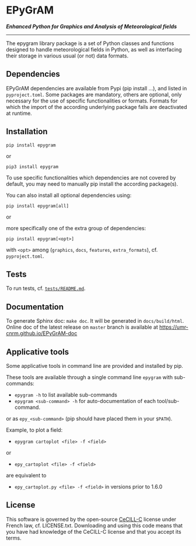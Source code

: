 EPyGrAM
=======

__*Enhanced Python for Graphics and Analysis of Meteorological fields*__

---

The epygram library package is a set of Python classes and functions designed to handle meteorological fields in Python, as well as interfacing their storage in various usual (or not) data formats.

Dependencies
------------

EPyGrAM dependencies are available from Pypi (pip install ...), and listed in `pyproject.toml`.
Some packages are mandatory, others are optional, only necessary for the use of specific functionalities or formats.
Formats for which the import of the according underlying package fails are deactivated at runtime.

Installation
------------

`pip install epygram`

or

`pip3 install epygram`

To use specific functionalities which dependencies are not covered by default,
you may need to manually pip install the according package(s).

You can also install all optional dependencies using:

`pip install epygram[all]`

or

more specifically one of the extra group of dependencies:

`pip install epygram[<opt>]`

with `<opt>` among (`graphics`, `docs`, `features`, `extra_formats`), cf. `pyproject.toml`.

Tests
-----

To run tests, cf. [`tests/README.md`](tests/README.md).

Documentation
-------------

To generate Sphinx doc: `make doc`. It will be generated in `docs/build/html`.
Online doc of the latest release on `master` branch is available at https://umr-cnrm.github.io/EPyGrAM-doc

Applicative tools
-----------------

Some applicative tools in command line are provided and installed by pip.

These tools are available through a single command line `epygram` with sub-commands:

- `epygram -h` to list available sub-commands
- `epygram <sub-command> -h` for auto-documentation of each tool/sub-command.

or as `epy_<sub-command>` (pip should have placed them in your `$PATH`).

Example, to plot a field:

- `epygram cartoplot <file> -f <field>`

or

- `epy_cartoplot <file> -f <field>`

are equivalent to

- `epy_cartoplot.py <file> -f <field>` in versions prior to 1.6.0

License
-------

This software is governed by the open-source [CeCILL-C](http://www.cecill.info) license under French law, cf. LICENSE.txt.
Downloading and using this code means that you have had knowledge of the CeCILL-C license and that you accept its terms.

